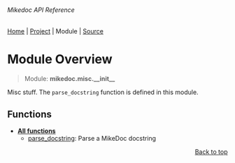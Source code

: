###### Mikedoc API Reference
[Home](/docs/api/README.md) | [Project](/README.md) | Module | [Source](/mikedoc/misc/__init__.py)

# Module Overview
> Module: **mikedoc.misc.\_\_init\_\_**

Misc stuff. The `parse_docstring` function is defined in this module.

## Functions
- [**All functions**](/docs/api/modules/mikedoc/misc/__init__/funcs.md)
    - [parse\_docstring](/docs/api/modules/mikedoc/misc/__init__/funcs.md#parse_docstring): Parse a MikeDoc docstring

<p align="right"><a href="#mikedoc-api-reference">Back to top</a></p>
